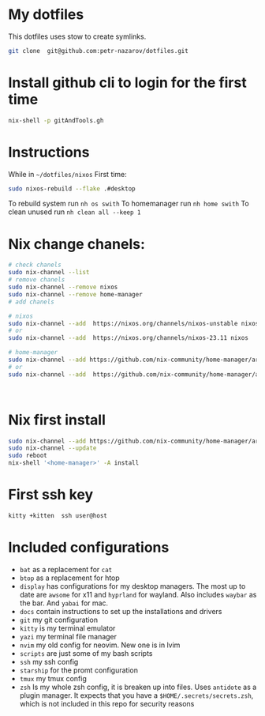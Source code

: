 # My dotfiles 
This dotfiles uses stow to create symlinks. 


```sh
git clone  git@github.com:petr-nazarov/dotfiles.git
```

# Install github cli to login for the first time 
```sh
nix-shell -p gitAndTools.gh
```

# Instructions 
While in `~/dotfiles/nixos`
First time:
```sh 
sudo nixos-rebuild --flake .#desktop 
```
To rebuild system run `nh os swith`
To homemanager run `nh home swith`
To clean unused run `nh clean all --keep 1`

# Nix change chanels:
```bash
# check chanels 
sudo nix-channel --list 
# remove chanels
sudo nix-channel --remove nixos
sudo nix-channel --remove home-manager
# add chanels

# nixos
sudo nix-channel --add  https://nixos.org/channels/nixos-unstable nixos 
# or 
sudo nix-channel --add  https://nixos.org/channels/nixos-23.11 nixos 

# home-manager
sudo nix-channel --add https://github.com/nix-community/home-manager/archive/master.tar.gz home-manager
# or  
sudo nix-channel --add  https://github.com/nix-community/home-manager/archive/release-23.11.tar.gz home-manager




```
# Nix first install
```sh
sudo nix-channel --add https://github.com/nix-community/home-manager/archive/release-23.11.tar.gz home-manager
sudo nix-channel --update
sudo reboot 
nix-shell '<home-manager>' -A install
```

# First ssh key 
```sh
kitty +kitten  ssh user@host
```

# Included configurations 
 - `bat` as a replacement for `cat`
 - `btop` as a replacement for htop 
 - `display` has configurations for my desktop managers. The most up to date are `awsome` for x11 and `hyprland` for wayland. Also includes `waybar` as the bar.  And `yabai` for mac.
 - `docs` contain instructions to set up the installations and drivers 
 - `git` my git configuration 
 - `kitty` is my terminal emulator 
 - `yazi` my terminal file manager 
 - `nvim` my old config for neovim. New one is in lvim 
 - `scripts` are just some of my bash scripts
 - `ssh` my ssh config 
 - `starship` for the promt configuration 
 - `tmux` my tmux config 
 - `zsh` Is my whole zsh config, it is breaken up into files. Uses `antidote` as a plugin manager. It expects that you have a `$HOME/.secrets/secrets.zsh`, which is not included in this repo for security reasons 


